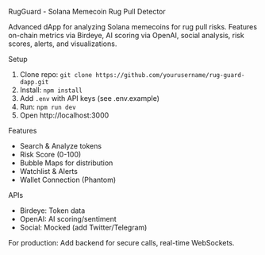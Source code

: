 RugGuard - Solana Memecoin Rug Pull Detector

Advanced dApp for analyzing Solana memecoins for rug pull risks. Features on-chain metrics via Birdeye, AI scoring via OpenAI, social analysis, risk scores, alerts, and visualizations.

Setup
1. Clone repo: `git clone https://github.com/yourusername/rug-guard-dapp.git`
2. Install: `npm install`
3. Add `.env` with API keys (see .env.example)
4. Run: `npm run dev`
5. Open http://localhost:3000

Features
- Search & Analyze tokens
- Risk Score (0-100)
- Bubble Maps for distribution
- Watchlist & Alerts
- Wallet Connection (Phantom)

APIs
- Birdeye: Token data
- OpenAI: AI scoring/sentiment
- Social: Mocked (add Twitter/Telegram)

For production: Add backend for secure calls, real-time WebSockets.

